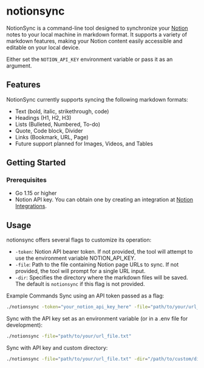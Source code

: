# notionsync

NotionSync is a command-line tool designed to synchronize your [Notion](https://www.notion.so/) notes to your local machine in markdown format. It supports a variety of markdown features, making your Notion content easily accessible and editable on your local device.

Either set the `NOTION_API_KEY` environment variable or pass it as an argument.

## Features

NotionSync currently supports syncing the following markdown formats:

- Text (bold, italic, strikethrough, code)
- Headings (H1, H2, H3)
- Lists (Bulleted, Numbered, To-do)
- Quote, Code block, Divider
- Links (Bookmark, URL, Page)
- Future support planned for Images, Videos, and Tables

## Getting Started

### Prerequisites

- Go 1.15 or higher
- Notion API key. You can obtain one by creating an integration at [Notion Integrations](https://www.notion.so/my-integrations).

## Usage

notionsync offers several flags to customize its operation:

- `-token`: Notion API bearer token. If not provided, the tool will attempt to use the environment variable NOTION_API_KEY.
- `-file`: Path to the file containing Notion page URLs to sync. If not provided, the tool will prompt for a single URL input.
- `-dir`: Specifies the directory where the markdown files will be saved. The default is `notionsync` if this flag is not provided.


Example Commands
Sync using an API token passed as a flag:
```bash
./notionsync -token="your_notion_api_key_here" -file="path/to/your/url_file.txt"
```

Sync with the API key set as an environment variable (or in a .env file for development):
```bash
./notionsync -file="path/to/your/url_file.txt"
```

Sync with API key and custom directory:
```bash
./notionsync -file="path/to/your/url_file.txt" -dir="/path/to/custom/directory"
```
